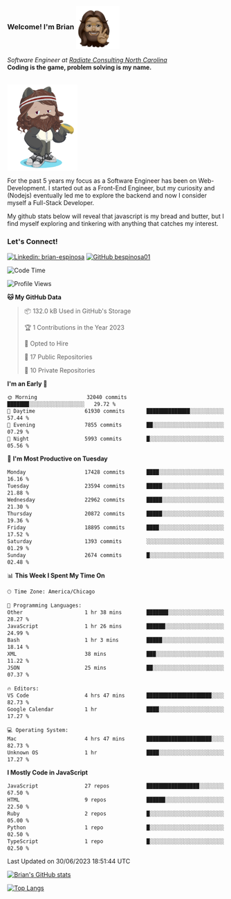 ###  Welcome! I'm Brian <img align="center" src="https://github.com/bespinosa01/bespinosa01/blob/main/assets/peace-animoji.png" height="100" /></h2>
<p><em>Software Engineer at <a href="https://www.radiateconsulting.coop/north-carolina-tech-coop">Radiate Consulting North Carolina</a>
 <br/>
<!-- </br>Developer Consultant at <a href="https://codethedream.org/">Code The Dream</a> -->
</em> <b>Coding is the game, problem solving is my name.</b></p>

<br/>


 <img align="center" src="https://github.com/bespinosa01/bespinosa01/blob/main/assets/octo-me.png" height="200" /> 
 <p>
 For the past 5 years my focus as a Software Engineer has been on Web-Development. I started out as a Front-End Engineer, but my curiosity and (Nodejs) eventually led me to explore the backend and now I consider myself a Full-Stack Developer.
</p>
<p>
 My github stats below will reveal that javascript is my bread and butter, but I find myself exploring and tinkering with anything that catches my interest. 
 </p>
 
 
### Let's Connect!

[![Linkedin: brian-espinosa](https://img.shields.io/badge/-brian--espinosa-blue?style=flat-square&logo=Linkedin&logoColor=white&link=https://www.linkedin.com/in/brian-espinosa/)](https://www.linkedin.com/in/brian-espinosa/)
[![GitHub bespinosa01](https://img.shields.io/github/followers/bespinosa01?label=follow&style=social)](https://github.com/bespinosa01)



<!--START_SECTION:waka-->
![Code Time](http://img.shields.io/badge/Code%20Time-1%2C238%20hrs%2048%20mins-blue)

![Profile Views](http://img.shields.io/badge/Profile%20Views-7-blue)

**🐱 My GitHub Data** 

> 📦 132.0 kB Used in GitHub's Storage 
 > 
> 🏆 1 Contributions in the Year 2023
 > 
> 💼 Opted to Hire
 > 
> 📜 17 Public Repositories 
 > 
> 🔑 10 Private Repositories 
 > 
**I'm an Early 🐤** 

```text
🌞 Morning                32040 commits       ███████░░░░░░░░░░░░░░░░░░   29.72 % 
🌆 Daytime                61930 commits       ██████████████░░░░░░░░░░░   57.44 % 
🌃 Evening                7855 commits        ██░░░░░░░░░░░░░░░░░░░░░░░   07.29 % 
🌙 Night                  5993 commits        █░░░░░░░░░░░░░░░░░░░░░░░░   05.56 % 
```
📅 **I'm Most Productive on Tuesday** 

```text
Monday                   17428 commits       ████░░░░░░░░░░░░░░░░░░░░░   16.16 % 
Tuesday                  23594 commits       █████░░░░░░░░░░░░░░░░░░░░   21.88 % 
Wednesday                22962 commits       █████░░░░░░░░░░░░░░░░░░░░   21.30 % 
Thursday                 20872 commits       █████░░░░░░░░░░░░░░░░░░░░   19.36 % 
Friday                   18895 commits       ████░░░░░░░░░░░░░░░░░░░░░   17.52 % 
Saturday                 1393 commits        ░░░░░░░░░░░░░░░░░░░░░░░░░   01.29 % 
Sunday                   2674 commits        █░░░░░░░░░░░░░░░░░░░░░░░░   02.48 % 
```


📊 **This Week I Spent My Time On** 

```text
🕑︎ Time Zone: America/Chicago

💬 Programming Languages: 
Other                    1 hr 38 mins        ███████░░░░░░░░░░░░░░░░░░   28.27 % 
JavaScript               1 hr 26 mins        ██████░░░░░░░░░░░░░░░░░░░   24.99 % 
Bash                     1 hr 3 mins         █████░░░░░░░░░░░░░░░░░░░░   18.14 % 
XML                      38 mins             ███░░░░░░░░░░░░░░░░░░░░░░   11.22 % 
JSON                     25 mins             ██░░░░░░░░░░░░░░░░░░░░░░░   07.37 % 

🔥 Editors: 
VS Code                  4 hrs 47 mins       █████████████████████░░░░   82.73 % 
Google Calendar          1 hr                ████░░░░░░░░░░░░░░░░░░░░░   17.27 % 

💻 Operating System: 
Mac                      4 hrs 47 mins       █████████████████████░░░░   82.73 % 
Unknown OS               1 hr                ████░░░░░░░░░░░░░░░░░░░░░   17.27 % 
```

**I Mostly Code in JavaScript** 

```text
JavaScript               27 repos            █████████████████░░░░░░░░   67.50 % 
HTML                     9 repos             ██████░░░░░░░░░░░░░░░░░░░   22.50 % 
Ruby                     2 repos             █░░░░░░░░░░░░░░░░░░░░░░░░   05.00 % 
Python                   1 repo              █░░░░░░░░░░░░░░░░░░░░░░░░   02.50 % 
TypeScript               1 repo              █░░░░░░░░░░░░░░░░░░░░░░░░   02.50 % 
```




 Last Updated on 30/06/2023 18:51:44 UTC
<!--END_SECTION:waka-->


<!--  Github STATS -->
[![Brian's GitHub stats](https://github-readme-stats.vercel.app/api?username=bespinosa01&hide=stars,contribs&count_private=true&show_icons=true)](https://github.com/anuraghazra/github-readme-stats)

[![Top Langs](https://github-readme-stats.vercel.app/api/top-langs/?username=bespinosa01&layout=compact)](https://github.com/anuraghazra/github-readme-stats)



<!--
**bespinosa01/bespinosa01** is a ✨ _special_ ✨ repository because its `README.md` (this file) appears on your GitHub profile.

Here are some ideas to get you started:

- 🔭 I’m currently working on ...
- 🌱 I’m currently learning ...
- 👯 I’m looking to collaborate on ...
- 🤔 I’m looking for help with ...
- 💬 Ask me about ...
- 📫 How to reach me: ...
- 😄 Pronouns: ...
- ⚡ Fun fact: ...
-->
